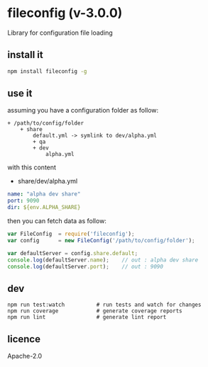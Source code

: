 # fileconfig (v-3.0.0)

Library for configuration file loading

## install it

```bash
npm install fileconfig -g
```

## use it

assuming you have a configuration folder as follow:

```
+ /path/to/config/folder
    + share
        default.yml -> symlink to dev/alpha.yml
        + qa
        + dev
            alpha.yml
```

with this content

- share/dev/alpha.yml

```yaml
name: "alpha dev share"
port: 9090
dir: ${env.ALPHA_SHARE}
```

then you can fetch data as follow:

```javascript
var FileConfig  = require('fileconfig');
var config      = new FileConfig('/path/to/config/folder');

var defaultServer = config.share.default;
console.log(defaultServer.name);    // out : alpha dev share
console.log(defaultServer.port);    // out : 9090
```

## dev

```
npm run test:watch          # run tests and watch for changes
npm run coverage            # generate coverage reports
npm run lint                # generate lint report
```

## licence

Apache-2.0